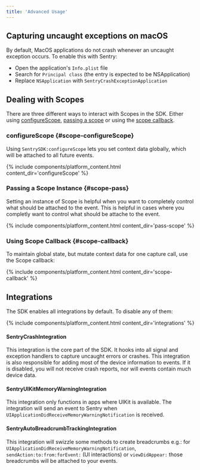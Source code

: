 ```yaml
---
title: 'Advanced Usage'
---
```


## Capturing uncaught exceptions on macOS

By default, MacOS applications do not crash whenever an uncaught exception occurs. To enable this with Sentry:

- Open the application's `Info.plist` file
- Search for `Principal class` (the entry is expected to be NSApplication)
- Replace `NSApplication` with `SentryCrashExceptionApplication`

## Dealing with Scopes

There are three different ways to interact with Scopes in the SDK. Either using [configureScope](#scope-configureScope), [passing a scope](#scope-pass) or using the [scope callback](#scope-callback). 

### configureScope {#scope-configureScope}

Using `SentrySDK:configureScope` lets you set context data globally, which will be attached to all future events.

{% include components/platform_content.html content_dir='configureScope' %}

### Passing a Scope Instance {#scope-pass}

Setting an instance of Scope is helpful when you want to completely control what should be attached to the event.
This is helpful in cases where you completly want to control what should be attache to the event.

{% include components/platform_content.html content_dir='pass-scope' %}

### Using Scope Callback {#scope-callback}

To maintain global state, but mutate context data for one capture call, use the Scope callback:

{% include components/platform_content.html content_dir='scope-callback' %}

## Integrations

The SDK enables all integrations by default. To disable any of them:

{% include components/platform_content.html content_dir='integrations' %}

#### SentryCrashIntegration

This integration is the core part of the SDK. It hooks into all signal and exception handlers to capture uncaught errors or crashes. This integration is also responsible for adding most of the device information to events. If it is disabled, you will not receive crash reports, nor will events contain much device data.

#### SentryUIKitMemoryWarningIntegration

This integration only functions in apps where UIKit is available. The integration will send an event to Sentry when `UIApplicationDidReceiveMemoryWarningNotification` is received.

#### SentryAutoBreadcrumbTrackingIntegration

This integration will swizzle some methods to create breadcrumbs e.g.: for `UIApplicationDidReceiveMemoryWarningNotification`, `sendAction:to:from:forEvent:` (UI interactions) or `viewDidAppear:` those breadcrumbs will be attached to your events.



